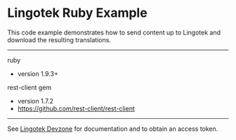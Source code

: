 Lingotek Ruby Example
=====================
This code example demonstrates how to send content up to Lingotek and download the resulting translations.

----------------------
ruby
- version 1.9.3+

rest-client gem
- version 1.7.2
- https://github.com/rest-client/rest-client

-----------------------

See [Lingotek Devzone](http://devzone.lingotek.com/) for documentation and to obtain an access token.
